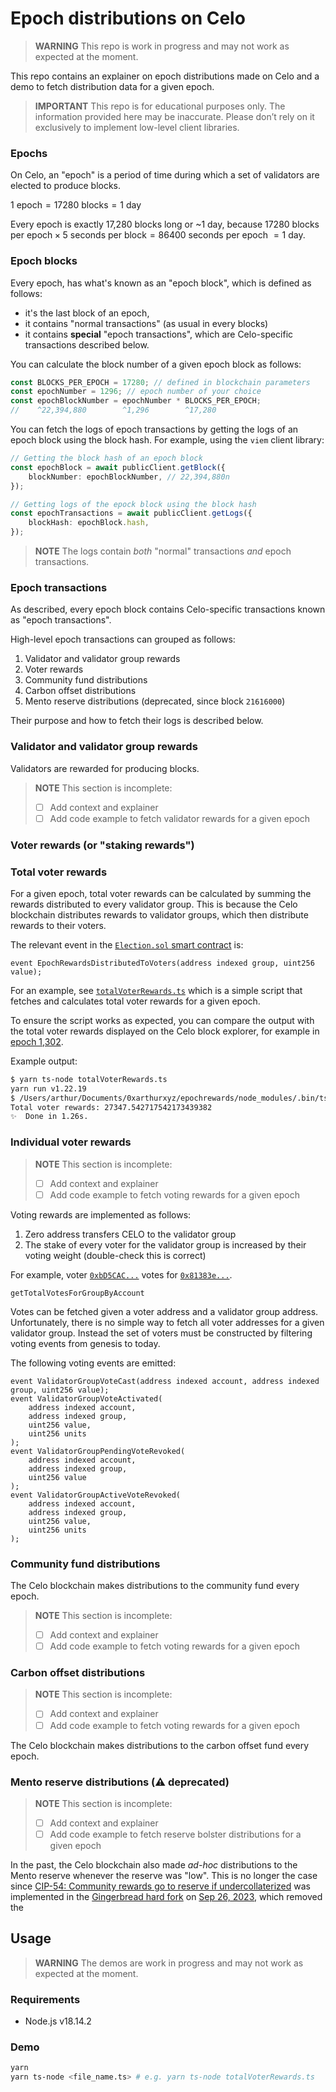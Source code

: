 # Epoch distributions on Celo

> **WARNING**
> This repo is work in progress and may not work as expected at the moment.

This repo contains an explainer on epoch distributions made on Celo and a demo to fetch distribution
data for a given epoch.

> **IMPORTANT**
> This repo is for educational purposes only. The information provided here may be inaccurate.
> Please don’t rely on it exclusively to implement low-level client libraries.

### Epochs

On Celo, an "epoch" is a period of time during which a set of validators are elected to produce
blocks.

$1 \text{ epoch} = 17280 \text{ blocks} = 1 \text{ day }$

Every epoch is exactly 17,280 blocks long or ~1 day, because
$17280 \text{ blocks per epoch} \times 5 \text{ seconds per block} = 86400 \text{ seconds per epoch } = 1 \text{ day}$.

### Epoch blocks

Every epoch, has what's known as an "epoch block", which is defined as follows:

-   it's the last block of an epoch,
-   it contains "normal transactions" (as usual in every blocks)
-   it contains **special** "epoch transactions", which are Celo-specific transactions described 
    below.

You can calculate the block number of a given epoch block as follows:

```ts
const BLOCKS_PER_EPOCH = 17280; // defined in blockchain parameters
const epochNumber = 1296; // epoch number of your choice
const epochBlockNumber = epochNumber * BLOCKS_PER_EPOCH;
//    ^22,394,880        ^1,296        ^17,280
```

You can fetch the logs of epoch transactions by getting the logs of an epoch block using 
the block hash. For example, using the `viem` client library:

```ts
// Getting the block hash of an epoch block
const epochBlock = await publicClient.getBlock({
    blockNumber: epochBlockNumber, // 22,394,880n
});

// Getting logs of the epock block using the block hash
const epochTransactions = await publicClient.getLogs({
    blockHash: epochBlock.hash,
});
```

> **NOTE**
> The logs contain _both_ "normal" transactions _and_ epoch transactions.

### Epoch transactions

As described, every epoch block contains Celo-specific transactions known as "epoch transactions".

High-level epoch transactions can grouped as follows:

1.  Validator and validator group rewards
1.  Voter rewards
1.  Community fund distributions
1.  Carbon offset distributions
1.  Mento reserve distributions (deprecated, since block `21616000`)

Their purpose and how to fetch their logs is described below.

### Validator and validator group rewards

Validators are rewarded for producing blocks.

> **NOTE**
> This section is incomplete:
>
> -   [ ] Add context and explainer
> -   [ ] Add code example to fetch validator rewards for a given epoch

### Voter rewards (or "staking rewards")

### Total voter rewards

For a given epoch, total voter rewards can be calculated by summing the rewards distributed to 
every validator group. This is because the Celo blockchain distributes rewards to validator groups,
which then distribute rewards to their voters.

The relevant event in the [`Election.sol` smart contract](https://github.com/celo-org/celo-monorepo/blob/master/packages/protocol/contracts/governance/Election.sol#L145) is: 

```solidity
event EpochRewardsDistributedToVoters(address indexed group, uint256 value);
```

For an example, see [`totalVoterRewards.ts`](./totalVoterRewards.ts) which is a simple script 
that fetches and calculates total voter rewards for a given epoch.

To ensure the script works as expected, you can compare the output with the total voter rewards
displayed on the Celo block explorer, for example in 
[epoch 1,302](https://explorer.celo.org/mainnet/block/0xe78f9bd66c087207f36dd5b0ef30704c788e2589827b3e39bb8cfc2cb56613ec/epoch-transactions).

Example output:

```sh
$ yarn ts-node totalVoterRewards.ts
yarn run v1.22.19
$ /Users/arthur/Documents/0xarthurxyz/epochrewards/node_modules/.bin/ts-node totalVoterRewards.ts
Total voter rewards: 27347.542717542173439382
✨  Done in 1.26s.
```

### Individual voter rewards

> **NOTE**
> This section is incomplete:
>
> -   [ ] Add context and explainer
> -   [ ] Add code example to fetch voting rewards for a given epoch

Voting rewards are implemented as follows:

1.  Zero address transfers CELO to the validator group
2.  The stake of every voter for the validator group is increased by their voting weight (double-check this is correct)

For example, voter
[`0xbD5CAC...`](https://explorer.celo.org/mainnet/address/0xbD5CAC2afCC30D2c32e7A1AfdFa85E5F6bB22F98/epoch-transactions) votes for [`0x81383e...`](https://explorer.celo.org/mainnet/address/0x81383e7C8801B102f742f4F5a5faD06867212b05).

```sol
getTotalVotesForGroupByAccount
```

Votes can be fetched given a voter address and a validator group address.
Unfortunately, there is no simple way to fetch all voter addresses for a given validator group.
Instead the set of voters must be constructed by filtering voting events from genesis to today.

The following voting events are emitted:

```solidity
event ValidatorGroupVoteCast(address indexed account, address indexed group, uint256 value);
event ValidatorGroupVoteActivated(
    address indexed account,
    address indexed group,
    uint256 value,
    uint256 units
);
event ValidatorGroupPendingVoteRevoked(
    address indexed account,
    address indexed group,
    uint256 value
);
event ValidatorGroupActiveVoteRevoked(
    address indexed account,
    address indexed group,
    uint256 value,
    uint256 units
);
```

### Community fund distributions

The Celo blockchain makes distributions to the community fund every epoch.

> **NOTE**
> This section is incomplete:
>
> -   [ ] Add context and explainer
> -   [ ] Add code example to fetch voting rewards for a given epoch

### Carbon offset distributions

> **NOTE**
> This section is incomplete:
>
> -   [ ] Add context and explainer
> -   [ ] Add code example to fetch voting rewards for a given epoch

The Celo blockchain makes distributions to the carbon offset fund every epoch.

### Mento reserve distributions (⚠️ deprecated)

> **NOTE**
> This section is incomplete:
>
> -   [ ] Add context and explainer
> -   [ ] Add code example to fetch reserve bolster distributions for a given epoch

In the past, the Celo blockchain also made _ad-hoc_ distributions to the Mento reserve whenever
the reserve was "low". This is no longer the case since
[CIP-54: Community rewards go to reserve if undercollaterized](https://github.com/celo-org/celo-proposals/blob/master/CIPs/cip-0054.md)
was implemented in the
[Gingerbread hard fork](https://github.com/celo-org/celo-proposals/blob/8260b49b2ec9a87ded6727fec7d9104586eb0752/CIPs/cip-0062.md#specification) on [Sep 26, 2023](https://forum.celo.org/t/mainnet-alfajores-gingerbread-hard-fork-release-sep-26-17-00-utc/6499), which removed the

## Usage

> **WARNING**
> The demos are work in progress and may not work as expected at the moment.

### Requirements

-   Node.js v18.14.2

### Demo

```sh
yarn
yarn ts-node <file_name.ts> # e.g. yarn ts-node totalVoterRewards.ts
```
